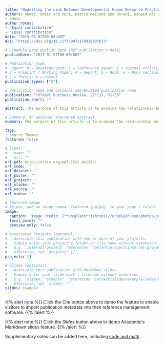 ```yaml
---
title: "Modelling the Link Between Developmental Human Resource Practices and Work Engagement: The Moderation Role of Service Climate An example journal article"
authors: Ahmed, Umair and Kura, Kabiru Maitama and Umrani, Waheed Ali and Pahi, Munwar Hussain
- admin
author_notes:
- "Equal contribution"
- "Equal contribution"
date: "2015-09-01T00:00:00Z"
doi: "https://doi.org/10.1177/0972150919837813"

# Schedule page publish date (NOT publication's date).
publishDate: "2017-01-01T00:00:00Z"

# Publication type.
# Legend: 0 = Uncategorized; 1 = Conference paper; 2 = Journal article;
# 3 = Preprint / Working Paper; 4 = Report; 5 = Book; 6 = Book section;
# 7 = Thesis; 8 = Patent
publication_types: ["2"]

# Publication name and optional abbreviated publication name.
publication: "*Global Business Review, 21*(1), 31-53"
publication_short: ""

abstract: The purpose of this article is to examine the relationship between developmental human resource (HR) practices and work engagement by focusing on the moderating role of service climate. Specifically, employee training opportunities, career developmental opportunities, and developmental performance appraisal were cast as the key dimensions of developmental HR practices. We used cross-sectional data with survey from 277 employees in six large banks in Pakistan. The results suggest that each of the dimensions of developmental HR practices was positively related to work engagement. Also, service climate was found to moderate the relationship between training opportunities and work engagement. Similarly, results showed that service climate moderated relationship between career developmental opportunities and work engagement. Regarding the practical implications, results suggest that policymakers should consider enriching HR factors by providing supportive environment, feedback and service climate to enhance employee engagement. In terms of originality, we contended that, to date, there is paucity of empirical study linking developmental HR practices to employees’ work engagement. Hence, the present study addressed this gap by examining the relationship between developmental HR practices and work engagement, as well as the boundary condition on these relationships.

# Summary. An optional shortened abstract.
summary: The purpose of this article is to examine the relationship between developmental human resource (HR) practices and work engagement by focusing on the moderating role of service climate. Specifically, employee training opportunities, career developmental opportunities, and developmental performance appraisal were cast as the key dimensions of developmental HR practices.

tags:
- Source Themes
featured: false

# links:
# - name: ""
#   url: ""
url_pdf: http://arxiv.org/pdf/1512.04133v1
url_code: ''
url_dataset: ''
url_poster: ''
url_project: ''
url_slides: ''
url_source: ''
url_video: ''

# Featured image
# To use, add an image named `featured.jpg/png` to your page's folder. 
image:
  caption: 'Image credit: [**Unsplash**](https://unsplash.com/photos/jdD8gXaTZsc)'
  focal_point: ""
  preview_only: false

# Associated Projects (optional).
#   Associate this publication with one or more of your projects.
#   Simply enter your project's folder or file name without extension.
#   E.g. `internal-project` references `content/project/internal-project/index.md`.
#   Otherwise, set `projects: []`.
projects: []

# Slides (optional).
#   Associate this publication with Markdown slides.
#   Simply enter your slide deck's filename without extension.
#   E.g. `slides: "example"` references `content/slides/example/index.md`.
#   Otherwise, set `slides: ""`.
slides: example
---
```


{{% alert note %}}
Click the *Cite* button above to demo the feature to enable visitors to import publication metadata into their reference management software.
{{% /alert %}}

{{% alert note %}}
Click the *Slides* button above to demo Academic's Markdown slides feature.
{{% /alert %}}

Supplementary notes can be added here, including [code and math](https://sourcethemes.com/academic/docs/writing-markdown-latex/).
